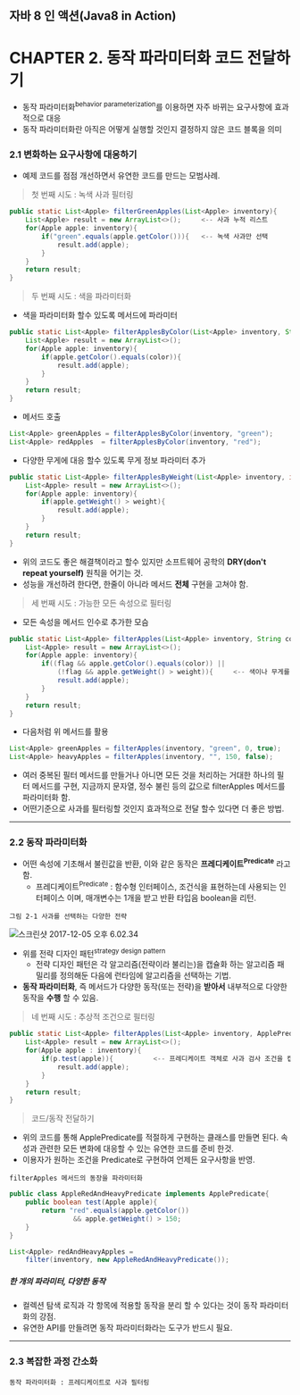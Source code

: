 자바 8 인 액션(Java8 in Action)
-------------------------------

CHAPTER 2. 동작 파라미터화 코드 전달하기
========================================

-	동작 파라미터화<sup>behavior parameterization</sup>를 이용하면 자주 바뀌는 요구사항에 효과적으로 대응
-	동작 파라미터화란 아직은 어떻게 실행할 것인지 결정하지 않은 코드 블록을 의미

### 2.1 변화하는 요구사항에 대응하기

-	예제 코드를 점점 개선하면서 유연한 코드를 만드는 모범사례.

> 첫 번째 시도 : 녹색 사과 필터링

```java
public static List<Apple> filterGreenApples(List<Apple> inventory){
    List<Apple> result = new ArrayList<>();     <-- 사과 누적 리스트
    for(Apple apple: inventory){
        if("green".equals(apple.getColor())){   <-- 녹색 사과만 선택
            result.add(apple);
        }
    }
    return result;
}
```

> 두 번째 시도 : 색을 파라미터화

-	색을 파라미터화 할수 있도록 메서드에 파라미터

```java
public static List<Apple> filterApplesByColor(List<Apple> inventory, String color){
    List<Apple> result = new ArrayList<>();
    for(Apple apple: inventory){
        if(apple.getColor().equals(color)){
            result.add(apple);
        }
    }
    return result;
}
```

-	메서드 호출

```java
List<Apple> greenApples = filterApplesByColor(inventory, "green");
List<Apple> redApples  = filterApplesByColor(inventory, "red");
```

-	다양한 무게에 대응 할수 있도록 무게 정보 파라미터 추가

```java
public static List<Apple> filterApplesByWeight(List<Apple> inventory, int weight){
    List<Apple> result = new ArrayList<>();
    for(Apple apple: inventory){
        if(apple.getWeight() > weight){
            result.add(apple);
        }
    }
    return result;
}
```

-	위의 코드도 좋은 해결책이라고 할수 있지만 소프트웨어 공학의 **DRY(don't repeat yourself)** 원칙을 어기는 것.
-	성능을 개선하려 한다면, 한줄이 아니라 메서드 **전체** 구현을 고쳐야 함.

> 세 번째 시도 : 가능한 모든 속성으로 필터링

-	모든 속성을 메서드 인수로 추가한 모슴

```java
public static List<Apple> filterApples(List<Apple> inventory, String color, int weight, boolean flag){
    List<Apple> result = new ArrayList<>();
    for(Apple apple: inventory){
        if((flag && apple.getColor().equals(color)) ||
            (!flag && apple.getWeight() > weight)){     <-- 색이나 무게를 선택하는 방법이 맘에 들지 않음.
            result.add(apple);
        }
    }
    return result;
}
```

-	다음처럼 위 메서드를 활용

```java
List<Apple> greenApples = filterApples(inventory, "green", 0, true);
List<Apple> heavyApples = filterApples(inventory, "", 150, false);
```

-	여러 중복된 필터 메서드를 만들거나 아니면 모든 것을 처리하는 거대한 하나의 필터 메서드를 구현, 지금까지 문자열, 정수 불린 등의 값으로 filterApples 메서드를 파라미터화 함.
-	어떤기준으로 사과를 필터링할 것인지 효과적으로 전달 할수 있다면 더 좋은 방법.

---

### 2.2 동작 파라미터화

-	어떤 속성에 기초해서 불린값을 반환, 이와 같은 동작은 **프레디케이트<sup>Predicate</sup>** 라고 함.
	-	프레디케이트<sup>Predicate</sup> : 함수형 인터페이스, 조건식을 표현하는데 사용되는 인터페이스 이며, 매개변수는 1개을 받고 반환 타입음 boolean을 리턴.

`그림 2-1 사과를 선택하는 다양한 전략`

![스크린샷 2017-12-05 오후 6.02.34](https://i.imgur.com/Moe1QwQ.png)

-	위를 전략 디자인 패턴<sup>strategy design pattern</sup>
	-	전략 디자인 패턴은 각 알고리즘(전략이라 불리는)을 캡슐화 하는 알고리즘 패밀리를 정의해둔 다음에 런타임에 알고리즘을 선택하는 기법.
-	**동작 파라미터화**, 즉 메서드가 다양한 동작(또는 전략)을 **받아서** 내부적으로 다양한 동작을 **수행** 할 수 있음.

> 네 번째 시도 : 추상적 조건으로 필터링

```java
public static List<Apple> filterApples(List<Apple> inventory, ApplePredicate p){
    List<Apple> result = new ArrayList<>();
    for(Apple apple : inventory){
        if(p.test(apple)){          <-- 프레디케이트 객체로 사과 검사 조건을 캡슐화
            result.add(apple);
        }
    }
    return result;
}
```

> 코드/동작 전달하기

-	위의 코드를 통해 ApplePredicate를 적절하게 구현하는 클래스를 만들면 된다. 속성과 관련한 모든 변화에 대응할 수 있는 유연한 코드를 준비 한것.
-	이용자가 원하는 조건을 Predicate로 구현하여 언제든 요구사항을 반영.

`filterApples 메서드의 동장을 파라미터화`

```java
public class AppleRedAndHeavyPredicate implements ApplePredicate{
    public boolean test(Apple apple){
        return "red".equals(apple.getColor())
                && apple.getWeight() > 150;
    }
}

List<Apple> redAndHeavyApples =
    filter(inventory, new AppleRedAndHeavyPredicate());
```

##### 한 개의 파라미터, 다양한 동작

-	컬렉션 탐색 로직과 각 항목에 적용할 동작을 분리 할 수 있다는 것이 동작 파라미터화의 강점.
-	유연한 API를 만들려면 동작 파라미터화라는 도구가 반드시 필요.

---

### 2.3 복잡한 과정 간소화

`동작 파라미터화 : 프레디케이트로 사과 필터링`
